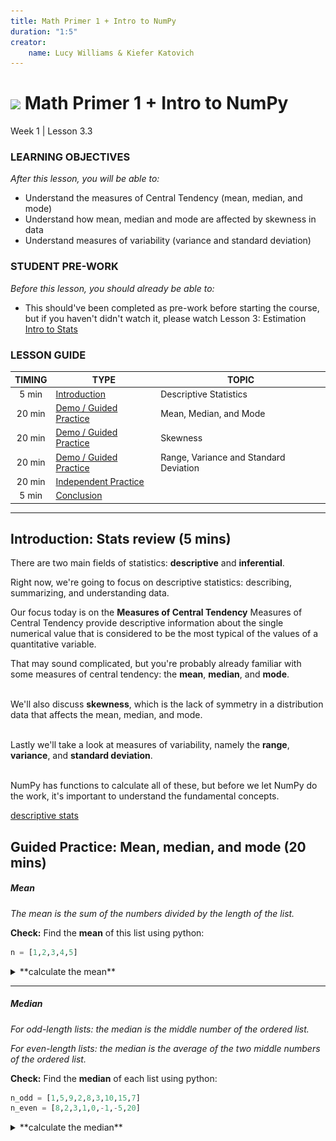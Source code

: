 ```yaml
---
title: Math Primer 1 + Intro to NumPy
duration: "1:5"
creator:
    name: Lucy Williams & Kiefer Katovich
---
```


# ![](https://ga-dash.s3.amazonaws.com/production/assets/logo-9f88ae6c9c3871690e33280fcf557f33.png) Math Primer 1 + Intro to NumPy
Week 1 | Lesson 3.3

### LEARNING OBJECTIVES
*After this lesson, you will be able to:*
- Understand the measures of Central Tendency (mean, median, and mode)
- Understand how mean, median and mode are affected by skewness in data
- Understand measures of variability (variance and standard deviation)


### STUDENT PRE-WORK
*Before this lesson, you should already be able to:*
- This should've been completed as pre-work before starting the course, but if you haven't
didn't watch it, please watch Lesson 3: Estimation
[Intro to Stats](https://www.udacity.com/course/intro-to-statistics--st101)


### LESSON GUIDE
| TIMING  | TYPE  | TOPIC  |
|:-:|---|---|
| 5 min  | [Introduction](#introduction)   |  Descriptive Statistics |
| 20 min  | [Demo / Guided Practice](#demo)  | Mean, Median, and Mode  |
| 20 min  | [Demo / Guided Practice](#demo)  | Skewness  |
| 20 min  | [Demo / Guided Practice](#demo)  | Range, Variance and Standard Deviation  |
| 20 min  | [Independent Practice](#ind-practice)  |   |
| 5 min  | [Conclusion](#conclusion)  |   |

---

<a name="Descriptive Statistics"></a>
## Introduction: Stats review  (5 mins)

There are two main fields of statistics: **descriptive** and **inferential**.

Right now, we're going to focus on descriptive statistics: describing, summarizing, and
understanding data.

Our focus today is on the **Measures of Central Tendency** Measures of Central Tendency provide descriptive information about the single numerical value that is considered to be the most typical of the values of a quantitative variable.

That may sound complicated, but you're probably already familiar with some measures of central tendency: the **mean**, **median**, and **mode**.
</br></br>

We'll also discuss **skewness**, which is the lack of symmetry in a distribution data that affects the mean, median, and mode.
</br></br>

Lastly we'll take a look at measures of variability, namely the **range**, **variance**, and **standard deviation**.
</br></br>


NumPy has functions to calculate all of these, but before we let NumPy do the work, it's important to understand the fundamental concepts.

[descriptive stats](http://www.southalabama.edu/coe/bset/johnson/lectures/lec15.htm)



<a name="Mean, median, and mode"></a>
## Guided Practice: Mean, median, and mode (20 mins)

##### Mean

_The mean is the sum of the numbers divided by the length of the list._

**Check:** Find the **mean** of this list using python:
```python
n = [1,2,3,4,5]
```

<details><summary> **calculate the mean**
</summary>
```python
n = [1,2,3,4,5]
n_mean = (1+2+3+4+5)/len(n)
```
</details>

---

##### Median

_For odd-length lists: the median is the middle number of the ordered list._

_For even-length lists: the median is the average of the two middle numbers of the ordered list._

**Check:** Find the **median** of each list using python:

```python
n_odd = [1,5,9,2,8,3,10,15,7]
n_even = [8,2,3,1,0,-1,-5,20]
```

<details><summary> **calculate the median**
</summary>
```python
n_odd = [1,5,9,2,8,3,10,15,7]
n_even = [8,2,3,1,0,-1,-5,20]

# STEP 1: Order the numbers:
n_odd = sorted(n_odd)

print(n_odd)
[1, 2, 3, 5, 7, 8, 9, 10, 15]

n_even = sorted(n_even)

print(n_even)
[-5, -1, 0, 1, 2, 3, 8, 20]

# STEP 2: Find the middle

# for odd-numbered lists of numbers:
n_odd_len_half = len(n_odd)/2.

print(n_odd_len_half)
4.5

odd_median = n_odd[int(n_odd_len_half - 0.5)]

print(odd_median)
7

# for even-numbered lists of numbers:
n_even_len_half = len(n_even)/2

print(n_even_len_half)
4

even_median = (n_even[n_even_len_half-1] + n_even[n_even_len_half]) / 2.

print(even_median)
1.5
```
</details>

---

##### Mode

_The mode is the most frequently occurring number._

Finding the mode is not as trivial as the mean or median, so here it is calculated using scipy.stats.mode().

Note: doing this without scipy.stats.mode() is a challenge problem in the independent practice section.

```python
from scipy.stats import mode

n = [0,1,1,2,2,2,2,3,3,4,4,4,5]

n_mode = mode(n)

# mode() returns an object with the array of mode(s) and the count(s):
print(n_mode)
ModeResult(mode=array([2]), count=array([4]))

print(n_mode.mode[0])
2

```

> Additional information here:
> [descriptive stats](http://www.southalabama.edu/coe/bset/johnson/lectures/lec15.htm)

---

##### Let numpy and scipy do the work

Luckily numpy and scipy come with convenience functions to calculate these values for you.

```python
from numpy import mean, median
from scipy.stats import mode

n = [3, 75, 98, 2, 10, 3, 14, 99, 44, 25, 31, 100, 356, 4, 23, 55, 327, 64, 6, 20]

print(mean(n))
67.950000000000003

print(median(n))
28.0

print(mode(n))
ModeResult(mode=array([3]), count=array([2]))
```

**Check:** Explain the output of the mode() function.

<a name="Skewness"></a>
## Guided Practice: Skewness (20 mins)

**Skewness** is lack of symmetry in a distribution of data.

[Technical note: we will be talking about skewness here in the context of _unimodal_ distributions.]

![](./assets/images/skewness.png)

A **positive-skewed** distribution means the right side tail of the distribution is longer or fatter than the left.

Likewise a **negative-skewed** distribution means the left side tail is longer or fatter than the right.

Symmetric distributions have no skewness!

---

##### Skewness and measures of central tendency

The mean, median, and mode are affected by skewness.

When a distribution is symmetrical, the mean, median, and mode are the same number.

When a distribution is negatively skewed, the mean is less than the median, which is less than the mode.

**Negative skew: mean < median < mode**

When a distribution is positively skewed, the mean is greater than the median, which is greater than the mode!

**Positive skew: mode < median < mean**

This way of thinking can help you, especially if you can't see a line graph of the data. All you need are the mean and the median. Nice!

1. If the mean < median, the data are skewed left.
2. If the mean > median, the data are skewed right.

**Check:** Using this information, does the list of numbers form a symmetric distribution? Is it skewed left of right?


<a name="Range, Variance and Standard Deviation"></a>
## Guided Practice: Range, Variance and Standard Deviation (20 mins)

Measures of variability like the **range**, **variance**, and **standard deviation** tell you about the spread of your data.

These measurements give complementary (and no less important!) information to the measures of central tendency (mean, median, mode).

---

##### Range

The **range** is the difference between the lowest and highest values of a distribution.


<details><summary> **calculate the range**
</summary>
```python
n = [3, 75, 98, 2, 10, 3, 14, 99, 44, 25, 31, 100, 356, 4, 23, 55, 327, 64, 6, 20]

# In pure python:
n = sorted(n)
n_range = n[len(n) - 1] - n[0]

print(n_range)
354

# With numpy:
n_range = np.ptp(n)

print(n_range)
354
```
</details>

---

##### Variance

The **variance** is a numeric value used to describe how widely the numbers distribution vary.

In python variance can be calculated with:
```python
variance = []
n_mean = np.mean(n)

for n_ in n:
  variance.append((n_ - n_mean) ** 2)

variance = np.sum(variance)
variance = variance / len(n)
```

Which is **the average of the sum of the squared distances of each number from the mean of the numbers.**

![](./assets/images/dist_with_variance.png)

**Check:** What could a distribution with a large variance look like? A small?

**Check:** What does a variance of 0 mean?

Using numpy the variance is simply:
```python
variance = np.var(n)

print(variance)
9414.6475
```

---

##### Standard deviation

The **standard deviation** is the square root of the variance.

Because the variance is the average of the distances from the mean _squared_, the standard deviation tells us approximately, on average, the distance of numbers in a distribution from the mean.

The standard deviation can be calculated with:
```python
std = np.std(n)

print(std)
97.029106457804716
```

![](./assets/images/dist_with_var_std.png)

**Check**  Is this the same as the average of the absolute deviations from the mean? If not, what is the difference between the measures?


<a name="ind-practice"></a>
## Independent Practice: Topic (20 minutes)
- With the provided data, determine the mean, median, and mode.
- Is the data skewed left or right? How do you know?
- Find the range, variance and standard deviation of your data set. What does the standard deviation tell you about the distribution?
- Challenge: calculate the mode without using scipy!

<a name="conclusion"></a>
## Conclusion (5 mins)
